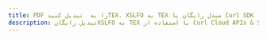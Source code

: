 ---title: PDF را به  تبدیل کنیدTEX، XSLFO به TEX مبدل رایگان یا Curl SDKdescription: تبدیل رایگانXSLFO به TEX با استفاده از Curl Cloud APIs & SDK همچنین اسناد PDF را در Cloud ایجاد، ویرایش و رندر کنید.---